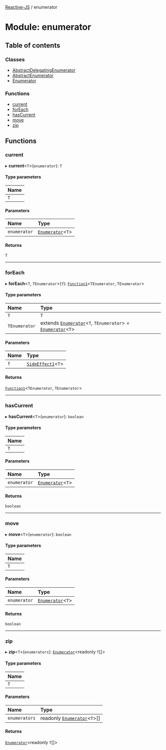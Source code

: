 [Reactive-JS](../README.md) / enumerator

# Module: enumerator

## Table of contents

### Classes

- [AbstractDelegatingEnumerator](../classes/enumerator.AbstractDelegatingEnumerator.md)
- [AbstractEnumerator](../classes/enumerator.AbstractEnumerator.md)
- [Enumerator](../classes/enumerator.Enumerator.md)

### Functions

- [current](enumerator.md#current)
- [forEach](enumerator.md#foreach)
- [hasCurrent](enumerator.md#hascurrent)
- [move](enumerator.md#move)
- [zip](enumerator.md#zip)

## Functions

### current

▸ **current**<`T`\>(`enumerator`): `T`

#### Type parameters

| Name |
| :------ |
| `T` |

#### Parameters

| Name | Type |
| :------ | :------ |
| `enumerator` | [`Enumerator`](../classes/enumerator.Enumerator.md)<`T`\> |

#### Returns

`T`

___

### forEach

▸ **forEach**<`T`, `TEnumerator`\>(`f`): [`Function1`](functions.md#function1)<`TEnumerator`, `TEnumerator`\>

#### Type parameters

| Name | Type |
| :------ | :------ |
| `T` | `T` |
| `TEnumerator` | extends [`Enumerator`](../classes/enumerator.Enumerator.md)<`T`, `TEnumerator`\> = [`Enumerator`](../classes/enumerator.Enumerator.md)<`T`\> |

#### Parameters

| Name | Type |
| :------ | :------ |
| `f` | [`SideEffect1`](functions.md#sideeffect1)<`T`\> |

#### Returns

[`Function1`](functions.md#function1)<`TEnumerator`, `TEnumerator`\>

___

### hasCurrent

▸ **hasCurrent**<`T`\>(`enumerator`): `boolean`

#### Type parameters

| Name |
| :------ |
| `T` |

#### Parameters

| Name | Type |
| :------ | :------ |
| `enumerator` | [`Enumerator`](../classes/enumerator.Enumerator.md)<`T`\> |

#### Returns

`boolean`

___

### move

▸ **move**<`T`\>(`enumerator`): `boolean`

#### Type parameters

| Name |
| :------ |
| `T` |

#### Parameters

| Name | Type |
| :------ | :------ |
| `enumerator` | [`Enumerator`](../classes/enumerator.Enumerator.md)<`T`\> |

#### Returns

`boolean`

___

### zip

▸ **zip**<`T`\>(`enumerators`): [`Enumerator`](../classes/enumerator.Enumerator.md)<readonly `T`[]\>

#### Type parameters

| Name |
| :------ |
| `T` |

#### Parameters

| Name | Type |
| :------ | :------ |
| `enumerators` | readonly [`Enumerator`](../classes/enumerator.Enumerator.md)<`T`\>[] |

#### Returns

[`Enumerator`](../classes/enumerator.Enumerator.md)<readonly `T`[]\>
